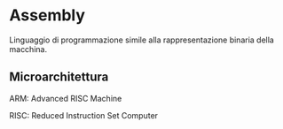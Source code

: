 # Assembly

Linguaggio di programmazione simile alla rappresentazione binaria della macchina.

## Microarchitettura

ARM: Advanced RISC Machine

RISC: Reduced Instruction Set Computer